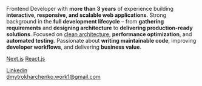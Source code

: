 Frontend Developer with <b>more than 3 years</b> of experience building <b>interactive, responsive, and scalable web applications</b>. Strong background in the <b>full development lifecycle</b> – from <b>gathering requirements</b> and <b>designing architecture</b> to <b>delivering production-ready solutions</b>. Focused on <u>clean architecture</u>, <b>performance optimization</b>, and <b>automated testing</b>. Passionate about <b>writing maintainable code</b>, improving <b>developer workflows</b>, and delivering <b>business value</b>.

[Next.js](https://img.icons8.com/?size=100&id=yUdJlcKanVbh&format=png&color=000000)  [React.js](https://img.icons8.com/?size=100&id=t5K2CR8feVdX&format=png&color=000000)

[Linkedin](https://www.linkedin.com/in/dmytro-kharchenko-frontend/ "Check out my linkedin profile") <br/>
dmytrokharchenko.work1@gmail.com
